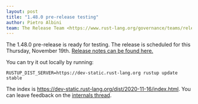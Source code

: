 ```yaml
---
layout: post
title: "1.48.0 pre-release testing"
author: Pietro Albini
team: The Release Team <https://www.rust-lang.org/governance/teams/release>
---
```


The 1.48.0 pre-release is ready for testing. The release is scheduled for this
Thursday, November 19th. [Release notes can be found here.][relnotes]

You can try it out locally by running:

```plain
RUSTUP_DIST_SERVER=https://dev-static.rust-lang.org rustup update stable
```

The index is <https://dev-static.rust-lang.org/dist/2020-11-16/index.html>. You
can leave feedback on the [internals thread][internals].

[#76980]: https://github.com/rust-lang/rust/issues/76980
[relnotes]: https://github.com/rust-lang/rust/blob/stable/RELEASES.md#version-1480-2020-11-19
[internals]: https://internals.rust-lang.org/t/rust-1-48-0-pre-release-testing/13401
